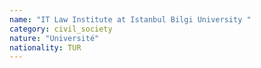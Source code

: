 ```yaml
---
name: "IT Law Institute at Istanbul Bilgi University "
category: civil_society
nature: "Université"
nationality: TUR
---
```

    